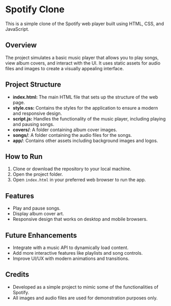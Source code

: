 # Spotify Clone

This is a simple clone of the Spotify web player built using HTML, CSS, and JavaScript.

## Overview

The project simulates a basic music player that allows you to play songs, view album covers, and interact with the UI. It uses static assets for audio files and images to create a visually appealing interface.

## Project Structure

- **index.html:** The main HTML file that sets up the structure of the web page.
- **style.css:** Contains the styles for the application to ensure a modern and responsive design.
- **script.js:** Handles the functionality of the music player, including playing and pausing songs.
- **covers/**: A folder containing album cover images.
- **songs/**: A folder containing the audio files for the songs.
- **app/**: Contains other assets including background images and logos.

## How to Run

1. Clone or download the repository to your local machine.
2. Open the project folder.
3. Open `index.html` in your preferred web browser to run the app.

## Features

- Play and pause songs.
- Display album cover art.
- Responsive design that works on desktop and mobile browsers.

## Future Enhancements

- Integrate with a music API to dynamically load content.
- Add more interactive features like playlists and song controls.
- Improve UI/UX with modern animations and transitions.

## Credits

- Developed as a simple project to mimic some of the functionalities of Spotify.
- All images and audio files are used for demonstration purposes only.


